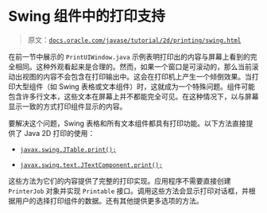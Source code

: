 # Swing 组件中的打印支持

> 原文：[`docs.oracle.com/javase/tutorial/2d/printing/swing.html`](https://docs.oracle.com/javase/tutorial/2d/printing/swing.html)

在前一节中展示的 `PrintUIWindow.java` 示例表明打印出的内容与屏幕上看到的完全相同。这种外观看起来是合理的。然而，如果一个窗口是可滚动的，那么当前滚动出视图的内容不会包含在打印输出中。这会在打印机上产生一个倾倒效果。当打印大型组件（如 Swing 表格或文本组件）时，这就成为一个特殊问题。组件可能包含许多行文本，这些文本在屏幕上并不都能完全可见。在这种情况下，以与屏幕显示一致的方式打印组件显示的内容。

要解决这个问题，Swing 表格和所有文本组件都具有打印功能。以下方法直接提供了 Java 2D 打印的使用：

+   [`javax.swing.JTable.print();`](https://docs.oracle.com/javase/8/docs/api/javax/swing/JTable.html#print--)

+   [`javax.swing.text.JTextComponent.print();`](https://docs.oracle.com/javase/8/docs/api/javax/swing/text/JTextComponent.html#print--)

这些方法为它们的内容提供了完整的打印实现。应用程序不需要直接创建 `PrinterJob` 对象并实现 `Printable` 接口。调用这些方法会显示打印对话框，并根据用户的选择打印组件的数据。还有其他提供更多选项的方法。
